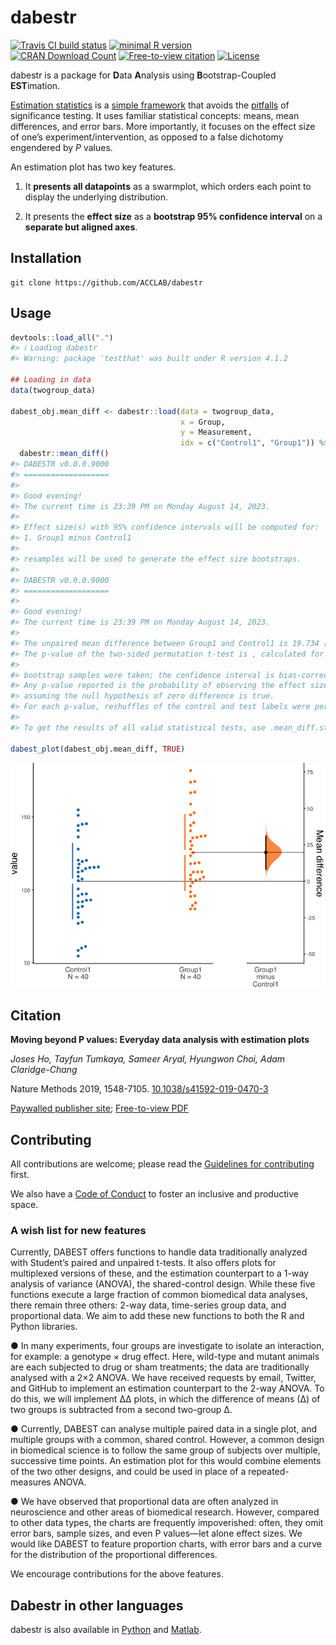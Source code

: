 
<!-- README.md is generated from README.Rmd. Please edit that file -->

# dabestr

<!-- badges: start -->

[![Travis CI build
status](https://img.shields.io/travis/com/ACCLAB/dabestr/master.svg)](https://travis-ci.com/ACCLAB/dabestr/)
[![minimal R
version](https://img.shields.io/badge/R%3E%3D-2.10-6666ff.svg)](https://cran.r-project.org/)  
[![CRAN Download
Count](https://cranlogs.r-pkg.org/badges/grand-total/dabestr?color=brightgreen)](https://cran.r-project.org/package=dabestr)
[![Free-to-view
citation](https://zenodo.org/badge/DOI/10.1038/s41592-019-0470-3.svg)](https://rdcu.be/bHhJ4)
[![License](https://img.shields.io/badge/License-Apache_2.0-orange.svg)](https://spdx.org/licenses/BSD-3-Clause-Clear.html)
<!-- badges: end -->

<!-- ## Overview -->

dabestr is a package for **D**ata **A**nalysis using
**B**ootstrap-Coupled **EST**imation.

[Estimation
statistics](https://en.wikipedia.org/wiki/Estimation_statistics "Estimation Stats on Wikipedia")
is a [simple
framework](https://thenewstatistics.com/itns/ "Introduction to the New Statistics")
that avoids the
[pitfalls](https://www.nature.com/articles/nmeth.3288 "The fickle P value generates irreproducible results, Halsey et al 2015")
of significance testing. It uses familiar statistical concepts: means,
mean differences, and error bars. More importantly, it focuses on the
effect size of one’s experiment/intervention, as opposed to a false
dichotomy engendered by *P* values.

An estimation plot has two key features.

1.  It **presents all datapoints** as a swarmplot, which orders each
    point to display the underlying distribution.

2.  It presents the **effect size** as a **bootstrap 95% confidence
    interval** on a **separate but aligned axes**.

## Installation

    git clone https://github.com/ACCLAB/dabestr

## Usage

``` r
devtools::load_all(".")
#> ℹ Loading dabestr
#> Warning: package 'testthat' was built under R version 4.1.2

## Loading in data
data(twogroup_data)

dabest_obj.mean_diff <- dabestr::load(data = twogroup_data, 
                                      x = Group, 
                                      y = Measurement, 
                                      idx = c("Control1", "Group1")) %>%
  dabestr::mean_diff()
#> DABESTR v0.0.0.9000
#> ===================
#> 
#> Good evening!
#> The current time is 23:39 PM on Monday August 14, 2023.
#> 
#> Effect size(s) with 95% confidence intervals will be computed for:
#> 1. Group1 minus Control1
#> 
#> resamples will be used to generate the effect size bootstraps.
#> 
#> DABESTR v0.0.0.9000
#> ===================
#> 
#> Good evening!
#> The current time is 23:39 PM on Monday August 14, 2023.
#> 
#> The unpaired mean difference between Group1 and Control1 is 19.734 [95%CI 8.099, 31.045].
#> The p-value of the two-sided permutation t-test is , calculated for legacy purposes only.
#> 
#> bootstrap samples were taken; the confidence interval is bias-corrected and accelerated.
#> Any p-value reported is the probability of observing the effect size (or greater),
#> assuming the null hypothesis of zero difference is true.
#> For each p-value, reshuffles of the control and test labels were performed.
#> 
#> To get the results of all valid statistical tests, use .mean_diff.statistical_tests

dabest_plot(dabest_obj.mean_diff, TRUE)
```

![](man/figures/README-unnamed-chunk-2-1.png)<!-- -->

## Citation

**Moving beyond P values: Everyday data analysis with estimation plots**

*Joses Ho, Tayfun Tumkaya, Sameer Aryal, Hyungwon Choi, Adam
Claridge-Chang*

Nature Methods 2019, 1548-7105.
[10.1038/s41592-019-0470-3](http://dx.doi.org/10.1038/s41592-019-0470-3)

[Paywalled publisher
site](https://www.nature.com/articles/s41592-019-0470-3); [Free-to-view
PDF](https://rdcu.be/bHhJ4)

## Contributing

All contributions are welcome; please read the [Guidelines for
contributing](https://github.com/ACCLAB/dabestr/blob/master/CONTRIBUTING.md)
first.

We also have a [Code of
Conduct](https://github.com/ACCLAB/dabestr/blob/master/CODE_OF_CONDUCT.md)
to foster an inclusive and productive space.

### A wish list for new features

Currently, DABEST offers functions to handle data traditionally analyzed
with Student’s paired and unpaired t-tests. It also offers plots for
multiplexed versions of these, and the estimation counterpart to a 1-way
analysis of variance (ANOVA), the shared-control design. While these
five functions execute a large fraction of common biomedical data
analyses, there remain three others: 2-way data, time-series group data,
and proportional data. We aim to add these new functions to both the R
and Python libraries.

● In many experiments, four groups are investigate to isolate an
interaction, for example: a genotype × drug effect. Here, wild-type and
mutant animals are each subjected to drug or sham treatments; the data
are traditionally analysed with a 2×2 ANOVA. We have received requests
by email, Twitter, and GitHub to implement an estimation counterpart to
the 2-way ANOVA. To do this, we will implement ∆∆ plots, in which the
difference of means (∆) of two groups is subtracted from a second
two-group ∆.

● Currently, DABEST can analyse multiple paired data in a single plot,
and multiple groups with a common, shared control. However, a common
design in biomedical science is to follow the same group of subjects
over multiple, successive time points. An estimation plot for this would
combine elements of the two other designs, and could be used in place of
a repeated-measures ANOVA.

● We have observed that proportional data are often analyzed in
neuroscience and other areas of biomedical research. However, compared
to other data types, the charts are frequently impoverished: often, they
omit error bars, sample sizes, and even P values—let alone effect sizes.
We would like DABEST to feature proportion charts, with error bars and a
curve for the distribution of the proportional differences.

We encourage contributions for the above features.

## Dabestr in other languages

dabestr is also available in
[Python](https://github.com/ACCLAB/DABEST-python "DABEST-Python on Github")
and
[Matlab](https://github.com/ACCLAB/DABEST-Matlab "DABEST-Matlab on Github").
